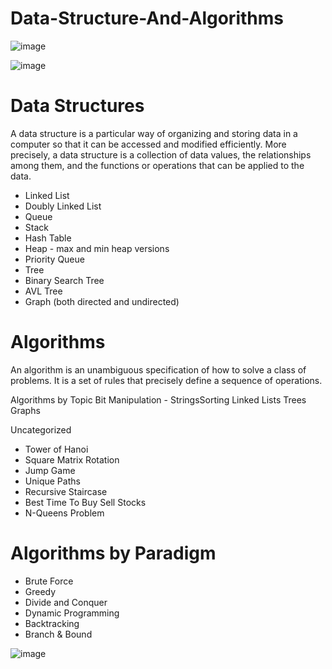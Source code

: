 # Data-Structure-And-Algorithms

![image](https://user-images.githubusercontent.com/74857569/120197149-4d905e80-c23e-11eb-86a4-fcf9be47e336.png)



![image](https://user-images.githubusercontent.com/74857569/120196502-8da31180-c23d-11eb-9abd-55d534108ea7.png)




# Data Structures
A data structure is a particular way of organizing and storing data in a computer so that it can be accessed and modified efficiently. More precisely, a data structure is a collection of data values, the relationships among them, and the functions or operations that can be applied to the data.


- Linked List
- Doubly Linked List
- Queue
- Stack
- Hash Table
- Heap - max and min heap versions
- Priority Queue
- Tree
- Binary Search Tree
- AVL Tree
- Graph (both directed and undirected)


# Algorithms
An algorithm is an unambiguous specification of how to solve a class of problems. It is a set of rules that precisely define a sequence of operations.

 Algorithms by Topic
 Bit Manipulation - 
 StringsSorting
 Linked Lists
 Trees
 Graphs


Uncategorized
  - Tower of Hanoi
  - Square Matrix Rotation
  -  Jump Game
  - Unique Paths 
  - Recursive Staircase 
  - Best Time To Buy Sell Stocks 
  - N-Queens Problem


# Algorithms by Paradigm
 - Brute Force
 - Greedy
 - Divide and Conquer
 - Dynamic Programming
 - Backtracking
 - Branch & Bound
 
 ![image](https://user-images.githubusercontent.com/74857569/120195743-bf67a880-c23c-11eb-8af8-1db8c0db9868.png)


